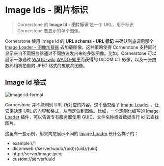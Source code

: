 # Image Ids - 图片标识

> Cornerstone 的 **Image Id - 图片标识** 是一个 URL，用于标识 Cornerstone 要显示的单个图像。

Cornerstone 使用 Image Id 的 **URL schema - URL 标记** 来确认到底调用那个 [Image Loader - 图像加载器](image-loaders.md) 去加载图像。这种策略使得 Cornerstone 支持同时显示来自不同服务器通过不同协议发出来的多张图像。比如，Cornerstone 可以展示一张通过 [WADO-wiki](https://en.wikipedia.org/wiki/DICOMweb) [WADO-知乎](https://zhuanlan.zhihu.com/p/58203768)而获得的 DICOM CT 影像，以及一张由数码相机拍摄的 JPEG 格式的皮肤病图像。

## Image Id 格式
<img :src="$withBase('/assets/img/image-id-format.png')" alt="image-id-format">

Cornerstone 并不能判别 URL 所对应的内容，这个活交给了 [Image Loader](image-loaders.md) ，让它来决定 URL 的内容和格式，从而定位到图像。比如，一个定制化编写的 [Image Loader](image-loaders.md)  插件，可以告诉专有服务器使用 GUID、文件名称或者数据库行 id 去查找图片。

这里有一些示例，用来向您展示不同的 [Image Loader](image-loaders.md) 长什么样子的：
* example://1
* dicomweb://server/wado/{uid}/{uid}/{uid}
* http://server/image.jpeg
* custom://server/uuid
